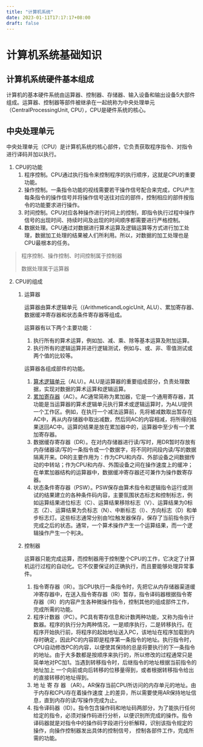 ```yaml
---
title: "计算机系统"
date: 2023-01-11T17:17:17+08:00
draft: false
---
```


# 计算机系统基础知识

## 计算机系统硬件基本组成

计算机的基本硬件系统由运算器、控制器、存储器、输入设备和输出设备5大部件组成。运算器、控制器等部件被继承在一起统称为中央处理单元（CentralProcessingUnit, CPU），CPU是硬件系统的核心。

## 中央处理单元

中央处理单元（CPU）是计算机系统的核心部件，它负责获取程序指令、对指令进行译码并加以执行。

1. CPU的功能
   1. 程序控制。CPU通过执行指令来控制程序的执行顺序，这就是CPU的重要功能。
   2. 操作控制。一条指令功能的视线需要若干操作信号配合来完成，CPU产生每条指令的操作信号并将操作信号送往对应的部件，控制相应的部件按指令的功能要求进行操作。
   3. 时间控制。CPU对应各种操作进行时间上的控制，即指令执行过程中操作信号的出现时间、持续时间及出现的时间顺序都需要进行严格控制。
   4. 数据处理。CPU通过对数据进行算术运算及逻辑运算等方式进行加工处理，数据加工处理的结果被人们所利用。所以，对数据的加工处理也是CPU最根本的任务。

> 程序控制、操作控制、时间控制属于控制器
>
> 数据处理属于运算器

2. CPU的组成

   1. 运算器

      运算器由算术逻辑单元（(ArithmeticandLogicUnit, ALU）、累加寄存器、数据缓冲寄存器和状态条件寄存器等组成。

      运算器有以下两个主要功能：

      1. 执行所有的算术运算，例如加、减、乘、除等基本运算及附加运算。
      2. 执行所有的逻辑运算并进行逻辑测试，例如与、或、非、零值测试或两个值的比较等。

      运算器各组成部件的功能。

      1. <u>算术逻辑单元</u>（ALU）。ALU是运算器的重要组成部分，负责处理数据，实现对数据的算术运算和逻辑运算。
      2. <u>累加寄存器</u>（AC）。AC通常简称为累加器，它是一个通用寄存器，其功能是当运算器的算术逻辑单元执行算术或逻辑运算时，为ALU提供一个工作区。例如，在执行一个减法运算前，先将被减数取出暂存在AC中，再从内存储器中取出减数，然后同AC的内容相减，将所得的结果送回AC中。运算的结果是放在累加器中的，运算器中至少有一个累加寄存器。
      3. 数据缓存寄存器（DR）。在对内存储器进行读/写时，用DR暂时存放有内存储器读/写的一条指令或一个数据字，将不同时间段内读/写的数据隔离开来。DR的主要作用为：作为CPU和内存、外部设备之间数据传动的中转站；作为CPU和内存、外围设备之间在操作速度上的缓冲；在单累加器结构的运算器中，数据缓冲寄存器还可兼作为操作数寄存器。
      4. 状态条件寄存器（PSW）。PSW保存由算术指令和逻辑指令运行或测试的结果建立的各种条件码内容，主要氛围状态标志和控制标志，例如运算结果进位标志（C）、运算结果移除标志（V）、运算结果为0标志（Z）、运算结果为负标志（N）、中断标志（I）、方向标志（D）和单步标志灯。这些标志通常分别由1位触发器保存，保存了当前指令执行完成之后的状态。通常，一个算术操作产生一个运算结果，而一个逻辑操作产生一个判决。

   2. 控制器

      运算器只能完成运算，而控制器用于控制整个CPU的工作，它决定了计算机运行过程的自动化。它不仅要保证的正确执行，而且要能够处理异常事件。
   
      1. 指令寄存器（IR）。当CPU执行一条指令时，先把它从内存储器渠道缓冲寄存器中，在送入指令寄存器（IR）暂存，指令译码器根据指令寄存器（IR）的内容产生各种微操作指令，控制其他的组成部件工作，完成所需的功能。
      2. 程序计数器（PC）。PC具有寄存信息和计数两种功能，又称为指令计数器。程序的执行分为两种情况，一是顺序执行，二是转移执行。在程序开始执行前，将程序的起始地址送入PC，该地址在程序加载到内存时确定，因此PC的内容即是程序第一条指令的地址。执行指令时，CPU自动修改PC的内容，以便使其保持的总是将要执行的下一条指令的地址。由于大多数都是按顺序来执行的，所以修改的过程通常只是简单地对PC加1。当遇到转移指令时，后继指令的地址根据当前指令的地址加上 一个向前或向后转移的位移量得到，或者根据转移指令给出的直接转移的地址得到。
      3.  地 址 寄 存 器 （AR）。AR保存当前CPU所访问的内存单元的地址。由于内存和CPU存在着操作速度 上的差异，所以需要使用AR保持地址信息，直到内存的读/写操作完成为止。
      4. 指令译码器（ID）。指令包含操作码和地址码两部分，为了能执行任何给定的指令，必须对操作码进行分析，以便识别所完成的操作。指令译码器就是对指令中的操作码字段进行分析解释，识别该指令规定的操作，向操作控制器发出具体的控制信号， 控制各部件工作，完成所需的功能。



























